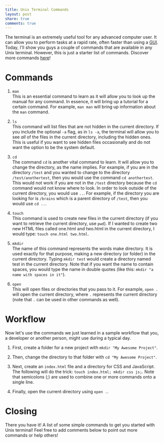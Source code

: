 ```yaml
---
title: Unix Terminal Commands
layout: post
share: true
comments: true
---
```


The terminal is an extremely useful tool for any advanced computer user. It can allow you to perform tasks at a rapid rate, often faster than using a [GUI](http://en.wikipedia.org/wiki/Graphical_user_interface). Today, I'll show you guys a couple of commands that are available in any Unix terminal. However, this is just a starter list of commands. Discover more commands [here](http://www.math.harvard.edu/computing/unix/unixcommands.html)!

# Commands

1. `man`  
	This is an essential command to learn as it will allow you to look up the manual for any command. In essence, it will bring up a tutorial for a certain command. For example, `man man` will bring up information about the `man` command.

2. `ls`  
	This command will list files that are not hidden in the current directory. If you include the optional `-a` flag, as in `ls -a`, the terminal will allow you to see *all* of the files in the current directory, including the hidden ones. This is useful if you want to see hidden files occasionally and do not want the option to be the system default.

3. `cd`  
	The command `cd` is another vital command to learn. It will allow you to change the directory, as the name implies. For example, if you are in the directory `/test` and you wanted to change to the directory `/test/anothertest`, then you would use the command `cd anothertest`. This would not work if you are not in the `/test` directory because the `cd` command would not know where to look. In order to look outside of the current directory, you would use `..`. For example, if the directory you are looking for is `/brains` which is a parent directory of `/test`, then you would use `cd ..`.

4. `touch`  
	This command is used to create new files in the current directory (if you want to retrieve the current directory, use `pwd`). If I wanted to create two new HTML files called one.html and two.html in the current directory, I would type: `touch one.html two.html`.

5. `mkdir`  
	The name of this command represents the words make directory. It is used exactly for that purpose, making a new directory (or folder) in the current directory. Typing `mkdir test` would create a directory named test in the current directory. Note that if you want the name to contain spaces, you would type the name in double quotes (like this: `mkdir "a name with spaces in it"`).

6. `open`  
	This will open files or directories that you pass to it. For example, `open .` will open the current directory, where `.` represents the current directory (note that `.` can be used in other commands as well).

# Workflow

Now let's use the commands we just learned in a sample workflow that you, a developer or another person, might use during a typical day.

1. First, create a folder for a new project with `mkdir "My Awesome Project"`.

2. Then, change the directory to that folder with `cd "My Awesome Project"`.

3. Next, create an `index.html` file and a directory for CSS and JavaScript. The following will do the trick: `touch index.html; mkdir css js;`. Note that semicolons (;) are used to combine one or more commands onto a single line.

4. Finally, open the current directory using `open .`.

# Closing

There you have it! A list of some simple commands to get you started with Unix terminal! Feel free to add comments below to point out more commands or help others!